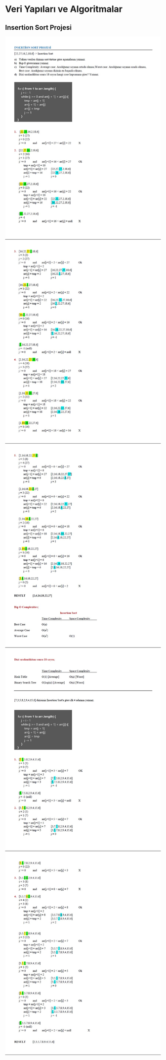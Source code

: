 <h1>Veri Yapıları ve Algoritmalar</h1>
<h2>Insertion Sort Projesi</h2>
<img src="images/img_1.jpg">
<img src="images/img_2.jpg">
<img src="images/img_3.jpg">
<img src="images/img_4.jpg">
<img src="images/img_5.jpg">
